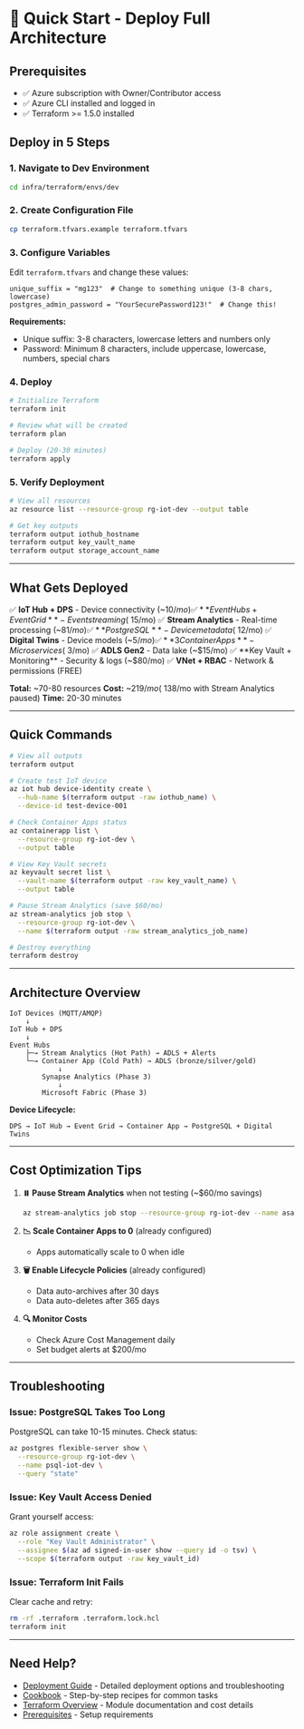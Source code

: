 # 🚀 Quick Start - Deploy Full Architecture

## Prerequisites
- ✅ Azure subscription with Owner/Contributor access
- ✅ Azure CLI installed and logged in
- ✅ Terraform >= 1.5.0 installed

## Deploy in 5 Steps

### **1. Navigate to Dev Environment**
```bash
cd infra/terraform/envs/dev
```

### **2. Create Configuration File**
```bash
cp terraform.tfvars.example terraform.tfvars
```

### **3. Configure Variables**
Edit `terraform.tfvars` and change these values:
```hcl
unique_suffix = "mg123"  # Change to something unique (3-8 chars, lowercase)
postgres_admin_password = "YourSecurePassword123!"  # Change this!
```

**Requirements:**
- Unique suffix: 3-8 characters, lowercase letters and numbers only
- Password: Minimum 8 characters, include uppercase, lowercase, numbers, special chars

### **4. Deploy**
```bash
# Initialize Terraform
terraform init

# Review what will be created
terraform plan

# Deploy (20-30 minutes)
terraform apply
```

### **5. Verify Deployment**
```bash
# View all resources
az resource list --resource-group rg-iot-dev --output table

# Get key outputs
terraform output iothub_hostname
terraform output key_vault_name
terraform output storage_account_name
```

---

## What Gets Deployed

✅ **IoT Hub + DPS** - Device connectivity (~$10/mo)
✅ **Event Hubs + Event Grid** - Event streaming (~$15/mo)
✅ **Stream Analytics** - Real-time processing (~$81/mo)
✅ **PostgreSQL** - Device metadata (~$12/mo)
✅ **Digital Twins** - Device models (~$5/mo)
✅ **3 Container Apps** - Microservices (~$3/mo)
✅ **ADLS Gen2** - Data lake (~$15/mo)
✅ **Key Vault + Monitoring** - Security & logs (~$80/mo)
✅ **VNet + RBAC** - Network & permissions (FREE)

**Total:** ~70-80 resources
**Cost:** ~$219/mo (~$138/mo with Stream Analytics paused)
**Time:** 20-30 minutes

---

## Quick Commands

```bash
# View all outputs
terraform output

# Create test IoT device
az iot hub device-identity create \
  --hub-name $(terraform output -raw iothub_name) \
  --device-id test-device-001

# Check Container Apps status
az containerapp list \
  --resource-group rg-iot-dev \
  --output table

# View Key Vault secrets
az keyvault secret list \
  --vault-name $(terraform output -raw key_vault_name) \
  --output table

# Pause Stream Analytics (save $60/mo)
az stream-analytics job stop \
  --resource-group rg-iot-dev \
  --name $(terraform output -raw stream_analytics_job_name)

# Destroy everything
terraform destroy
```

---

## Architecture Overview

```
IoT Devices (MQTT/AMQP)
    ↓
IoT Hub + DPS
    ↓
Event Hubs
    ├─→ Stream Analytics (Hot Path) → ADLS + Alerts
    └─→ Container App (Cold Path) → ADLS (bronze/silver/gold)
            ↓
        Synapse Analytics (Phase 3)
            ↓
        Microsoft Fabric (Phase 3)
```

**Device Lifecycle:**
```
DPS → IoT Hub → Event Grid → Container App → PostgreSQL + Digital Twins
```

---

## Cost Optimization Tips

1. **⏸️ Pause Stream Analytics** when not testing (~$60/mo savings)
   ```bash
   az stream-analytics job stop --resource-group rg-iot-dev --name asa-iot-dev
   ```

2. **📉 Scale Container Apps to 0** (already configured)
   - Apps automatically scale to 0 when idle

3. **🗑️ Enable Lifecycle Policies** (already configured)
   - Data auto-archives after 30 days
   - Data auto-deletes after 365 days

4. **🔍 Monitor Costs**
   - Check Azure Cost Management daily
   - Set budget alerts at $200/mo

---

## Troubleshooting

### **Issue: PostgreSQL Takes Too Long**
PostgreSQL can take 10-15 minutes. Check status:
```bash
az postgres flexible-server show \
  --resource-group rg-iot-dev \
  --name psql-iot-dev \
  --query "state"
```

### **Issue: Key Vault Access Denied**
Grant yourself access:
```bash
az role assignment create \
  --role "Key Vault Administrator" \
  --assignee $(az ad signed-in-user show --query id -o tsv) \
  --scope $(terraform output -raw key_vault_id)
```

### **Issue: Terraform Init Fails**
Clear cache and retry:
```bash
rm -rf .terraform .terraform.lock.hcl
terraform init
```

---

## Need Help?

- [Deployment Guide](envs/dev/DEPLOYMENT_GUIDE.md) - Detailed deployment options and troubleshooting
- [Cookbook](COOKBOOK.md) - Step-by-step recipes for common tasks
- [Terraform Overview](README.md) - Module documentation and cost details
- [Prerequisites](PREREQUISITES.md) - Setup requirements

